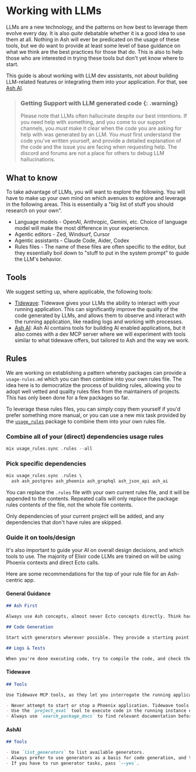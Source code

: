 # Working with LLMs

LLMs are a new technology, and the patterns on how best to leverage them evolve every day. It is also _quite_ debatable whether it is a good idea to use them at all. Nothing in Ash will ever be predicated on the usage of these tools, but we do want to provide at least some level of base guidance on what we think are the best practices for those that do. This is also to help those who are interested in trying these tools but don't yet know where to start.

This guide is about working with LLM dev assistants, not about building LLM-related features or integrating them into your application. For that, see [Ash AI](https://hexdocs.pm/ash_ai).

> ### Getting Support with LLM generated code {: .warning}
>
> Please note that LLMs often hallucinate despite our best intentions. If you need help with something, and you come to our support channels, you _must_ make it clear when the code you are asking for help with was generated by an LLM. You _must_ first understand the code you've written yourself, and provide a detailed explanation of the code and the issue you are facing when requesting help. The discord and forums are not a place for others to debug LLM hallucinations.

## What to know

To take advantage of LLMs, you will want to explore the following. You will have to make up your own mind on which avenues to explore and leverage in the following areas. This is essentially a "big list of stuff you should research on your own".

- Language models - OpenAI, Anthropic, Gemini, etc. Choice of language model will make the most difference in your experience.
- Agentic editors - Zed, Windsurf, Cursor
- Agentic assistants - Claude Code, Aider, Codex
- Rules files - The name of these files are often specific to the editor, but they essentially boil down to "stuff to put in the system prompt" to guide the LLM's behavior.

## Tools

We suggest setting up, where applicable, the following tools:

- [Tidewave](https://tidewave.ai): Tidewave gives your LLMs the ability to interact with your running application. This can significantly improve the quality of the code generated by LLMs, and allows them to observe and interact with the running application, like reading logs and working with processes.
- [Ash AI](https://hexdocs.pm/ash_ai): Ash AI contains tools for building AI enabled applications, but it also comes with a dev MCP server where we will experiment with tools similar to what tidewave offers, but tailored to Ash and the way we work.

## Rules

We are working on establishing a pattern whereby packages can provide a `usage-rules.md` which you can then combine into your own rules file. The idea here is to democratize the process of building rules, allowing you to adopt well vetted and quality rules files from the maintainers of projects. This has only been done for a few packages so far.

To leverage these rules files, you can simply copy them yourself if you'd prefer something more manual, or you can use a new mix task provided by the [`usage_rules`](https://hexdocs.pm/usage_rules) package to combine them into your own rules file.

### Combine all of your (direct) dependencies usage rules

```elixir
mix usage_rules.sync .rules --all
```

### Pick specific dependencies

```elixir
mix usage_rules.sync .rules \
  ash ash_postgres ash_phoenix ash_graphql ash_json_api ash_ai
```

You can replace the `.rules` file with your own current rules file, and it will be appended to the contents. Repeated calls will only replace the package rules contents of the file, not the whole file contents.

Only dependencies of your current project will be added, and any dependencies that don't have rules are skipped.

### Guide it on tools/design

It's also important to guide your AI on overall design decisions, and which tools to use. The majority of Elixir code LLMs are trained on will be using Phoenix contexts and direct Ecto calls.

Here are some recommendations for the top of your rule file for an Ash-centric app.

#### General Guidance

```markdown
## Ash First

Always use Ash concepts, almost never Ecto concepts directly. Think hard about the "Ash way" to do things. If you don't know, look for information in the rules & docs of Ash & associated packages.

## Code Generation

Start with generators wherever possible. They provide a starting point for your code and can be modified if needed.

## Logs & Tests

When you're done executing code, try to compile the code, and check the logs or run any applicable tests to see what effect your changes have had.
```

#### Tidewave

```markdown
## Tools

Use Tidewave MCP tools, as they let you interrogate the running application in various useful ways.

- Never attempt to start or stop a Phoenix application. Tidewave tools work by being connected to the running application, and starting or stopping it can cause issues.
- Use the `project_eval` tool to execute code in the running instance of the application. Eval `h Module.fun` to get documentation for a module or function.
- Always use `search_package_docs` to find relevant documentation before beginning work.
```

#### AshAI

```markdown
## Tools

- Use `list_generators` to list available generators.
- Always prefer to use generators as a basis for code generation, and then modify afterwards.
- If you have to run generator tasks, pass `--yes`.
```
